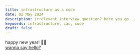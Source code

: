 ```yaml
---
title: infrastructure as a code
date: 02 May 2024
description: irrelevant interview question? here you go...
keywords: infrastructure, iac, code
draft: false
---
```


happy new year! 🎉🎈 <br>
[wanna say hello?](https://x.com/1cbyc)

